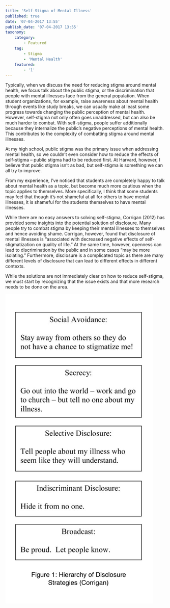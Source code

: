 ```yaml
---
title: 'Self-Stigma of Mental Illness'
published: true
date: '07-04-2017 13:55'
publish_date: '07-04-2017 13:55'
taxonomy:
    category:
        - Featured
    tag:
        - Stigma
        - 'Mental Health'
    featured:
        - '1'
---
```


Typically, when we discuss the need for reducing stigma around mental health, we focus talk about the public stigma, or the discrimination that people with mental illnesses face from the general population. When student organizations, for example, raise awareness about mental health through events like study breaks, we can usually make at least some progress towards changing the public perception of mental health. However, self-stigma not only often goes unaddressed, but can also be much harder to combat. With self-stigma, people suffer additionally because they internalize the public’s negative perceptions of mental health. This contributes to the complexity of combatting stigma around mental illnesses. 

At my high school, public stigma was the primary issue when addressing mental health, so we couldn’t even consider how to reduce the effects of self-stigma – public stigma had to be reduced first. At Harvard, however, I believe that public stigma isn’t as bad, but self-stigma is something we can all try to improve. 

From my experience, I’ve noticed that students are completely happy to talk about mental health as a topic, but become much more cautious when the topic applies to themselves. More specifically, I think that some students may feel that though it’s not shameful at all for others to have mental illnesses, it is shameful for the students themselves to have mental illnesses.

While there are no easy answers to solving self-stigma, Corrigan (2012) has provided some insights into the potential solution of disclosure. Many people try to combat stigma by keeping their mental illnesses to themselves and hence avoiding shame. Corrigan, however, found that disclosure of mental illnesses is “associated with decreased negative effects of self-stigmatization on quality of life.” At the same time, however, openness can lead to discrimination by the public and in some cases “may be more isolating.” Furthermore, disclosure is a complicated topic as there are many different levels of disclosure that can lead to different effects in different contexts.

While the solutions are not immediately clear on how to reduce self-stigma, we must start by recognizing that the issue exists and that more research needs to be done on the area.

![](screen-shot-2017-04-07-at-5-51-54-pm.png)
